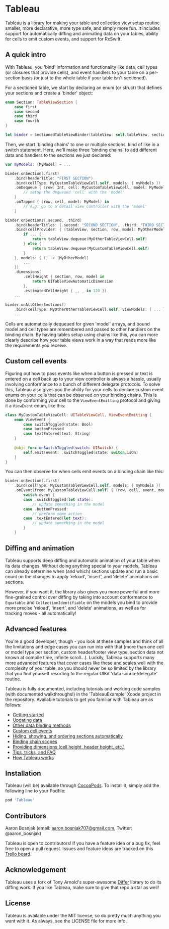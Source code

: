# Tableau

Tableau is a library for making your table and collection view setup routine smaller, more declarative, more type safe, and simply more fun. It 
includes support for automatically diffing and animating data on your tables, ability for cells to emit custom events, and support for RxSwift.

## A quick intro

With Tableau, you 'bind' information and functionality like data, cell types (or closures that provide cells), and event handlers to your table on a 
per-section basis (or just to the whole table if your table isn't sectioned). 

For a sectioned table, we start by declaring an enum (or struct) that defines your sections and create a 'binder' object:

```swift
enum Section: TableViewSection {
    case first
    case second
    case third
    case fourth
}

let binder = SectionedTableViewBinder(tableView: self.tableView, sectionedBy: Section.self)
```

Then, we start 'binding chains' to one or multiple sections, kind of like in a switch statement. Here, we'll make three 'binding chains' to add
different data and handlers to the sections we just declared:

```swift
var myModels: [MyModel] = ...

binder.onSection(.first)
    .bind(headerTitle: "FIRST SECTION")
    .bind(cellType: MyCustomTableViewCell.self, models: { myModels })
    .onDequeue { (row: Int, cell: MyCustomTableViewCell, model: MyModel) in
        // setup the dequeued 'cell' with the 'model'
    }
    .onTapped { (row, cell, model: MyModel) in
        // e.g. go to a detail view controller with the 'model'
    }

binder.onSections(.second, .third)
    .bind(headerTitles: [.second: "SECOND SECTION", .third: "THIRD SECTION"])
    .bind(cellProvider: { (tableView, section, row, model: MyOtherModel) -> UITableViewCell in 
        if ... {
            return tableView.dequeue(MyOtherTableViewCell.self)
        } else {
            return tableView.dequeue(MyCustomTableViewCell.self)
        }
    }, models: { () -> [MyOtherModel]
        ...
    })
    .dimensions(
        .cellHeight { section, row, model in 
            return UITableViewAutomaticDimension 
        },
        .estimatedCellHeight { _, _ in 120 })
    ...
    
binder.onAllOtherSections()
    .bind(cellType: MyOtherOtherTableViewCell.self, viewModels: { ... })
    ...
```

Cells are automatically dequeued for given 'model' arrays, and bound model and cell types are remembered and passed to other handlers on
the binding chain. By having tables setup using chains like this, you can more clearly describe how your table views work in a way that reads
more like the requirements you receive.

## Custom cell events

Figuring out how to pass events like when a button is pressed or text is entered on a cell back up to your view controller is always a hassle, 
usually involving conformance to a bunch of different delegate protocols. To solve this, Tableau also gives you the ability for your cells to 
declare custom event enums on your cells that can be observed on your binding chains. This is done by conforming your cell to the
`ViewEventEmitting` protocol and giving it a `ViewEvent` enum, like this:

```swift
class MyCustomTableViewCell: UITableViewCell, ViewEventEmitting {
    enum ViewEvent {
        case switchToggled(state: Bool)
        case buttonPressed
        case textEntered(text: String)
    }
    
    @objc func onSwitchToggled(switch: UISwitch) {
        self.emit(event: .switchToggled(state: switch.isOn)
    }
}
```

You can then observe for when cells emit events on a binding chain like this:

```swift
binder.onSection(.first)
    .bind(cellType: MyCustomTableViewCell.self, models: { myModels })
    .onEvent(from: MyCustomTableViewCell.self) { (row, cell, event, model: MyModel) in
        switch event {
        case .switchToggled(let state):
            // update something in the model
        case .buttonPressed:
            // perform some action
        case .textEntered(let text):
            // update something in the model
        }
    }
```

## Diffing and animation

Tableau supports deep diffing and automatic animation of your table when its data changes. Without doing anything special to your models,
Tableau can already determine when (and which) sections update and run a basic count on the changes to apply 'reload', 'insert', and 'delete'
animations on sections. 

However, if you want it, the library also gives you more powerful and more fine-grained control over diffing by taking into account conformance
to `Equatable` and `CollectionIdentifiable` on the models you bind to provide more precise 'reload', 'insert', and 'delete' animations, as 
well as for tracking moves - all automatically!

## Advanced features

You're a good developer, though - you look at these samples and think of all the limitations and edge cases you can run into with that (more
than one cell or model type per section, custom header/footer view type, section data not known at compile time, infinite scroll...). Luckily, 
Tableau supports many more advanced features that cover cases like these and scales well with the complexity of your table, so you should 
never be so limited by the library that you find yourself resorting to the regular UIKit 'data source/delegate' routine.

Tableau is fully documented, including tutorials and working code samples (with documented walkthroughs!) in the 'TableauExample' Xcode 
project in the repository. Available tutorials to get you familiar with Tableau are as follows:

- [Getting started](https://github.com/Saelyria/Tableau/tree/master/Documentation/1-GettingStarted.md)
- [Updating data](https://github.com/Saelyria/Tableau/tree/master/Documentation/2-UpdatingData.md)
- [Other data binding methods](https://github.com/Saelyria/Tableau/tree/master/Documentation/3-DataBindingMethods.md)
- [Custom cell events](https://github.com/Saelyria/Tableau/tree/master/Documentation/4-CustomCellEvents)
- [Hiding, showing, and ordering sections automatically](https://github.com/Saelyria/Tableau/tree/master/Documentation/5-SectionDisplayBehaviour.md)
- [Binding chain scopes](https://github.com/Saelyria/Tableau/tree/master/Documentation/6-AdvancedBindingChains.md)
- [Providing dimensions (cell height, header height, etc.)](https://github.com/Saelyria/Tableau/tree/master/Documentation/7-ProvidingDimensions.md)
- [Tips, tricks, and FAQ](https://github.com/Saelyria/Tableau/tree/master/Documentation/8-TipsTricksFAQ.md)
- [How Tableau works](https://github.com/Saelyria/Tableau/tree/master/Documentation/9-HowItWorks.md)

## Installation

Tableau (will be) available through [CocoaPods](http://cocoapods.org). To install it, simply add the following line to your Podfile:

```ruby
pod 'Tableau'
```

## Contributors

Aaron Bosnjak (email: aaron.bosnjak707@gmail.com, Twitter: @aaron_bosnjak)

Tableau is open to contributors! If you have a feature idea or a bug fix, feel free to open a pull request. Issues and feature ideas are tracked on
this [Trello board](https://trello.com/b/8knAHovD/tableau).

## Acknowledgement

Tableau uses a fork of Tony Arnold's super-awesome [Differ](https://github.com/tonyarnold/Differ) library to do its diffing work. If you like 
Tableau, make sure to give that repo a star as well!

## License

Tableau is available under the MIT license, so do pretty much anything you want with it. As always, see the LICENSE file for more info.
